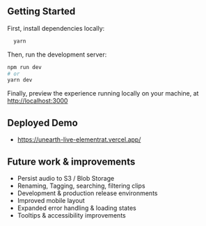 ## Getting Started

First, install dependencies locally: 
```bash
  yarn
```

Then, run the development server:

```bash
npm run dev
# or
yarn dev
```

Finally, preview the experience running locally on your machine, at  [http://localhost:3000](http://localhost:3000) 

## Deployed Demo
- https://unearth-live-elementrat.vercel.app/

## Future work & improvements
- Persist audio to S3 / Blob Storage 
- Renaming, Tagging, searching, filtering clips
- Development & production release environments
- Improved mobile layout 
- Expanded error handling & loading states
- Tooltips & accessibility improvements